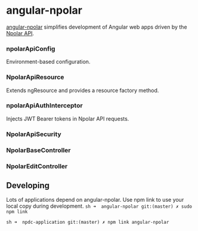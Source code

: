 # angular-npolar
 
[angular-npolar](https://github.com/npolar/angular-npolar) simplifies development of Angular web apps driven by the [Npolar API](http://api.npolar.no/).

### npolarApiConfig
Environment-based configuration.

### NpolarApiResource
Extends ngResource and provides a resource factory method. 

### npolarApiAuthInterceptor
Injects JWT Bearer tokens in Npolar API requests.

### NpolarApiSecurity

### NpolarBaseController

### NpolarEditController


## Developing
Lots of applications depend on angular-npolar. Use npm link to use your local copy during development.
``sh
➜  angular-npolar git:(master) ✗ sudo npm link
``

``sh
➜  npdc-application git:(master) ✗ npm link angular-npolar
``